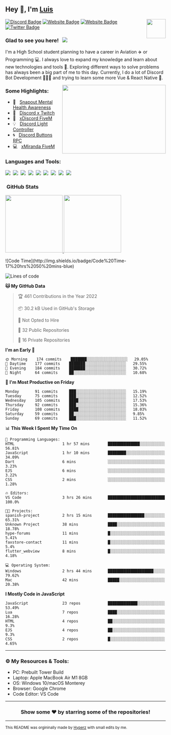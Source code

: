 ## Hey 👋, I'm [Luis](https://hypnoticsiege.net/) 

<img align="right" height="60" width="60" alt="" src="https://hypnoticsiege.net/images/uploads/logo.png" />

[![Discord Badge](https://img.shields.io/badge/-Discord-000000?style=flat-square&logo=Discord&logoColor=white)](https://hypnoticsiege.net/discord)
[![Website Badge](https://img.shields.io/badge/Snowside-000000?style=flat-square&logo=snowpack&logoColor=blue)](https://hypnoticsiege.net/snowside)
[![Website Badge](https://img.shields.io/badge/Website-000000?style=flat-square&logo=google-chrome&logoColor=white)](https://hypnoticsiege.net/)
[![Twitter Badge](https://img.shields.io/badge/-Twitter-000000?style=flat-square&logo=Twitter&logoColor=blue)](https://twitter.com/hypnoticsiege)

### Glad to see you here! &nbsp; ![](https://komarev.com/ghpvc/?username=HypnoticSiege&label=Views&color=blue&style=plastic) 

I'm a High School student planning to have a career in Aviation ✈️ or Programming 💻. I always love to expand my knowledge and learn about new technologies and tools 🔨.  Exploring different ways to solve problems has always been a big part of me to this day. Currently, I do a lot of Discord Bot Development 👨🏻‍💻 and trying to learn some more Vue & React Native 👀.

<img align="right" height="215" width="325" alt="" src="https://cdn.dribbble.com/users/416610/screenshots/4801105/coding_desk_flat_vector_ui_ux_design_illustration_motion_animation_gif2.gif" />


### Some Highlights:

- 📌 &nbsp; [Snapout Mental Health Awareness](https://snapout.nl/)
- 🚀 &nbsp; [Discord x Twitch](https://github.com/HypnoticSiege/Discord-x-Twitch)
- 🏫 &nbsp; [xDiscord FiveM](https://github.com/HypnoticSiege/xDiscord)
- 💡 &nbsp; [Discord Light Controller](https://github.com/HypnoticSiege/discord-light-controller)
- 🌀 &nbsp; [Discord Buttons RPC](https://github.com/HypnoticSiege/Discord-Buttons-RPC)
- 💻 &nbsp; [xMiranda FiveM](https://github.com/HypnoticSiege/xMiranda)

### Languages and Tools:

![](https://img.shields.io/badge/JavaScript-000000?style=for-the-badge&logo=javascript&logoColor=yellow)&nbsp;
![](https://img.shields.io/badge/Node.js-000000?style=for-the-badge&logo=node.js&logoColor=green)&nbsp;
![](https://img.shields.io/badge/HTML5-000000?style=for-the-badge&logo=html5&logoColor=orange)&nbsp;
![](https://img.shields.io/badge/CSS3-000000?style=for-the-badge&logo=css3&logoColor=blue)&nbsp;
![](https://img.shields.io/badge/Typescript-000000?style=for-the-badge&logo=typescript&logoColor=blue)&nbsp;
![](https://img.shields.io/badge/Windows-000000?style=for-the-badge&logo=windows&logoColor=blue)&nbsp;
![](https://img.shields.io/badge/Linux-000000?style=for-the-badge&logo=linux&logoColor=orange)&nbsp;
![](https://img.shields.io/badge/Discord-000000?style=for-the-badge&logo=discord&logoColor=white)&nbsp;
![](https://img.shields.io/badge/GitHub-000000?style=for-the-badge&logo=github&logoColor=white)&nbsp;

### &nbsp;GitHub Stats

<p align="left">
<a href="https://github.com/HypnoticSiege">
  <img height="180em" src="https://github-readme-stats-eight-theta.vercel.app/api?username=HypnoticSiege&show_icons=true&theme=react&include_all_commits=true&count_private=true"/>
  <img height="180em" src="https://github-readme-stats-eight-theta.vercel.app/api/top-langs/?username=HypnoticSiege&layout=compact&langs_count=8&theme=react"/>
  </a>
</p>
<!--START_SECTION:waka-->
![Code Time](http://img.shields.io/badge/Code%20Time-17%20hrs%2050%20mins-blue)

![Lines of code](https://img.shields.io/badge/From%20Hello%20World%20I%27ve%20Written-58%20Thousand%20lines%20of%20code-blue)

**🐱 My GitHub Data** 

> 🏆 461 Contributions in the Year 2022
 > 
> 📦 30.2 kB Used in GitHub's Storage 
 > 
> 🚫 Not Opted to Hire
 > 
> 📜 32 Public Repositories 
 > 
> 🔑 16 Private Repositories  
 > 
**I'm an Early 🐤** 

```text
🌞 Morning    174 commits    ███████░░░░░░░░░░░░░░░░░░   29.05% 
🌆 Daytime    177 commits    ███████░░░░░░░░░░░░░░░░░░   29.55% 
🌃 Evening    184 commits    ███████░░░░░░░░░░░░░░░░░░   30.72% 
🌙 Night      64 commits     ██░░░░░░░░░░░░░░░░░░░░░░░   10.68%

```
📅 **I'm Most Productive on Friday** 

```text
Monday       91 commits     ███░░░░░░░░░░░░░░░░░░░░░░   15.19% 
Tuesday      75 commits     ███░░░░░░░░░░░░░░░░░░░░░░   12.52% 
Wednesday    105 commits    ████░░░░░░░░░░░░░░░░░░░░░   17.53% 
Thursday     92 commits     ███░░░░░░░░░░░░░░░░░░░░░░   15.36% 
Friday       108 commits    ████░░░░░░░░░░░░░░░░░░░░░   18.03% 
Saturday     59 commits     ██░░░░░░░░░░░░░░░░░░░░░░░   9.85% 
Sunday       69 commits     ███░░░░░░░░░░░░░░░░░░░░░░   11.52%

```


📊 **This Week I Spent My Time On** 

```text
💬 Programming Languages: 
HTML                     1 hr 57 mins        ██████████████░░░░░░░░░░░   56.81% 
JavaScript               1 hr 10 mins        ████████░░░░░░░░░░░░░░░░░   34.09% 
Dart                     6 mins              ░░░░░░░░░░░░░░░░░░░░░░░░░   3.23% 
EJS                      6 mins              ░░░░░░░░░░░░░░░░░░░░░░░░░   3.22% 
CSS                      2 mins              ░░░░░░░░░░░░░░░░░░░░░░░░░   1.28%

🔥 Editors: 
VS Code                  3 hrs 26 mins       █████████████████████████   100.0%

🐱‍💻 Projects: 
spanish-project          2 hrs 15 mins       ████████████████░░░░░░░░░   65.31% 
Unknown Project          38 mins             ████░░░░░░░░░░░░░░░░░░░░░   18.78% 
hype-forums              11 mins             █░░░░░░░░░░░░░░░░░░░░░░░░   5.41% 
faxstore-contact         11 mins             █░░░░░░░░░░░░░░░░░░░░░░░░   5.4% 
flutter_webview          8 mins              █░░░░░░░░░░░░░░░░░░░░░░░░   4.18%

💻 Operating System: 
Windows                  2 hrs 44 mins       ████████████████████░░░░░   79.62% 
Mac                      42 mins             █████░░░░░░░░░░░░░░░░░░░░   20.38%

```

**I Mostly Code in JavaScript** 

```text
JavaScript               23 repos            █████████████░░░░░░░░░░░░   53.49% 
Lua                      7 repos             ████░░░░░░░░░░░░░░░░░░░░░   16.28% 
HTML                     4 repos             ██░░░░░░░░░░░░░░░░░░░░░░░   9.3% 
EJS                      4 repos             ██░░░░░░░░░░░░░░░░░░░░░░░   9.3% 
CSS                      2 repos             █░░░░░░░░░░░░░░░░░░░░░░░░   4.65%

```



<!--END_SECTION:waka-->

---

### ⚙️ My Resources & Tools:

- PC: Prebuilt Tower Build
- Laptop: Apple MacBook Air M1 8GB
- OS: Windows 10/macOS Monterey
- Browser: Google Chrome
- Code Editor: VS Code

---

<h3 align=center>Show some ❤️ by starring some of the repositories!</h3>

---
<small>This README was orgininally made by <a href="https://hyperz.net/">Hyperz</a> with small edits by me.</small>
